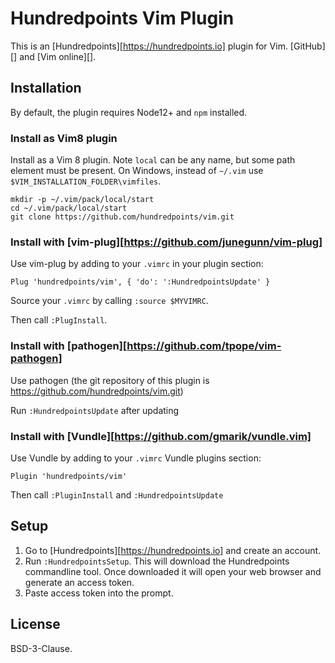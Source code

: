 # Hundredpoints Vim Plugin

This is an [Hundredpoints][https://hundredpoints.io] plugin for Vim.
[GitHub][] and [Vim online][].

## Installation

By default, the plugin requires Node12+ and `npm` installed.

### Install as Vim8 plugin

Install as a Vim 8 plugin. Note `local` can be any name, but some path
element must be present. On Windows, instead of `~/.vim` use
`$VIM_INSTALLATION_FOLDER\vimfiles`.

```shell
mkdir -p ~/.vim/pack/local/start
cd ~/.vim/pack/local/start
git clone https://github.com/hundredpoints/vim.git
```

### Install with [vim-plug][https://github.com/junegunn/vim-plug]

Use vim-plug by adding to your `.vimrc` in your plugin section:

```viml
Plug 'hundredpoints/vim', { 'do': ':HundredpointsUpdate' }
```

Source your `.vimrc` by calling `:source $MYVIMRC`.

Then call `:PlugInstall`.

### Install with [pathogen][https://github.com/tpope/vim-pathogen]

Use pathogen (the git repository of this plugin is
https://github.com/hundredpoints/vim.git)

Run `:HundredpointsUpdate` after updating

### Install with [Vundle][https://github.com/gmarik/vundle.vim]

Use Vundle by adding to your `.vimrc` Vundle plugins section:

```viml
Plugin 'hundredpoints/vim'
```

Then call `:PluginInstall` and `:HundredpointsUpdate`

## Setup

1. Go to [Hundredpoints][https://hundredpoints.io] and create an account.
2. Run `:HundredpointsSetup`. This will download the Hundredpoints commandline tool. Once downloaded it will open your web browser and generate an access token.
3. Paste access token into the prompt.

## License

BSD-3-Clause.
